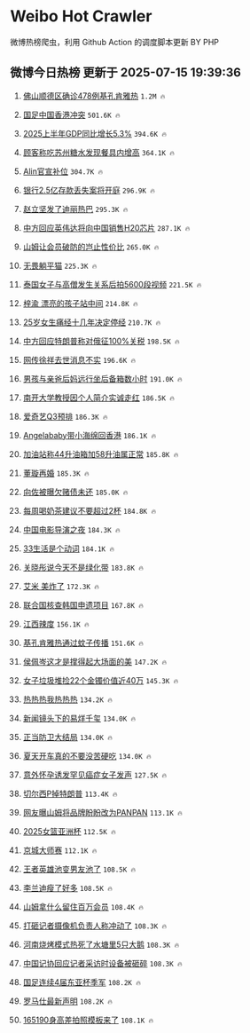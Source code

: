 # Weibo Hot Crawler 



微博热榜爬虫，利用 Github Action 的调度脚本更新 BY PHP 


## 微博今日热榜 更新于 2025-07-15 19:39:36 
1. [佛山顺德区确诊478例基孔肯雅热](https://s.weibo.com/weibo?q=%23%E4%BD%9B%E5%B1%B1%E9%A1%BA%E5%BE%B7%E5%8C%BA%E7%A1%AE%E8%AF%8A478%E4%BE%8B%E5%9F%BA%E5%AD%94%E8%82%AF%E9%9B%85%E7%83%AD%23&t=31&band_rank=1&Refer=top) `1.2M 🔥` 

1. [国足中国香港冲突](https://s.weibo.com/weibo?q=%23%E5%9B%BD%E8%B6%B3%E4%B8%AD%E5%9B%BD%E9%A6%99%E6%B8%AF%E5%86%B2%E7%AA%81%23&t=31&band_rank=2&Refer=top) `501.6K 🔥` 

1. [2025上半年GDP同比增长5.3%](https://s.weibo.com/weibo?q=%232025%E4%B8%8A%E5%8D%8A%E5%B9%B4GDP%E5%90%8C%E6%AF%94%E5%A2%9E%E9%95%BF5.3%25%23&t=31&band_rank=3&Refer=top) `394.6K 🔥` 

1. [顾客称吃苏州糖水发现餐具内增高](https://s.weibo.com/weibo?q=%23%E9%A1%BE%E5%AE%A2%E7%A7%B0%E5%90%83%E8%8B%8F%E5%B7%9E%E7%B3%96%E6%B0%B4%E5%8F%91%E7%8E%B0%E9%A4%90%E5%85%B7%E5%86%85%E5%A2%9E%E9%AB%98%23&t=31&band_rank=4&Refer=top) `364.1K 🔥` 

1. [Alin官宣补位](https://s.weibo.com/weibo?q=%23Alin%E5%AE%98%E5%AE%A3%E8%A1%A5%E4%BD%8D%23&t=31&band_rank=5&Refer=top) `304.7K 🔥` 

1. [银行2.5亿存款丢失案将开庭](https://s.weibo.com/weibo?q=%23%E9%93%B6%E8%A1%8C2.5%E4%BA%BF%E5%AD%98%E6%AC%BE%E4%B8%A2%E5%A4%B1%E6%A1%88%E5%B0%86%E5%BC%80%E5%BA%AD%23&t=31&band_rank=6&Refer=top) `296.9K 🔥` 

1. [赵立坚发了迪丽热巴](https://s.weibo.com/weibo?q=%23%E8%B5%B5%E7%AB%8B%E5%9D%9A%E5%8F%91%E4%BA%86%E8%BF%AA%E4%B8%BD%E7%83%AD%E5%B7%B4%23&t=31&band_rank=7&Refer=top) `295.3K 🔥` 

1. [中方回应英伟达将向中国销售H20芯片](https://s.weibo.com/weibo?q=%23%E4%B8%AD%E6%96%B9%E5%9B%9E%E5%BA%94%E8%8B%B1%E4%BC%9F%E8%BE%BE%E5%B0%86%E5%90%91%E4%B8%AD%E5%9B%BD%E9%94%80%E5%94%AEH20%E8%8A%AF%E7%89%87%23&t=31&band_rank=8&Refer=top) `287.1K 🔥` 

1. [山姆让会员破防的岂止性价比](https://s.weibo.com/weibo?q=%23%E5%B1%B1%E5%A7%86%E8%AE%A9%E4%BC%9A%E5%91%98%E7%A0%B4%E9%98%B2%E7%9A%84%E5%B2%82%E6%AD%A2%E6%80%A7%E4%BB%B7%E6%AF%94%23&t=31&band_rank=9&Refer=top) `265.0K 🔥` 

1. [无畏躺平猫](https://s.weibo.com/weibo?q=%E6%97%A0%E7%95%8F%E8%BA%BA%E5%B9%B3%E7%8C%AB&t=31&band_rank=10&Refer=top) `225.3K 🔥` 

1. [泰国女子与高僧发生关系后拍5600段视频](https://s.weibo.com/weibo?q=%E6%B3%B0%E5%9B%BD%E5%A5%B3%E5%AD%90%E4%B8%8E%E9%AB%98%E5%83%A7%E5%8F%91%E7%94%9F%E5%85%B3%E7%B3%BB%E5%90%8E%E6%8B%8D5600%E6%AE%B5%E8%A7%86%E9%A2%91&t=31&band_rank=11&Refer=top) `221.5K 🔥` 

1. [梓渝 漂亮的孩子站中间](https://s.weibo.com/weibo?q=%E6%A2%93%E6%B8%9D%20%E6%BC%82%E4%BA%AE%E7%9A%84%E5%AD%A9%E5%AD%90%E7%AB%99%E4%B8%AD%E9%97%B4&t=31&band_rank=12&Refer=top) `214.8K 🔥` 

1. [25岁女生痛经十几年决定停经](https://s.weibo.com/weibo?q=%2325%E5%B2%81%E5%A5%B3%E7%94%9F%E7%97%9B%E7%BB%8F%E5%8D%81%E5%87%A0%E5%B9%B4%E5%86%B3%E5%AE%9A%E5%81%9C%E7%BB%8F%23&t=31&band_rank=13&Refer=top) `210.7K 🔥` 

1. [中方回应特朗普称对俄征100%关税](https://s.weibo.com/weibo?q=%23%E4%B8%AD%E6%96%B9%E5%9B%9E%E5%BA%94%E7%89%B9%E6%9C%97%E6%99%AE%E7%A7%B0%E5%AF%B9%E4%BF%84%E5%BE%81100%25%E5%85%B3%E7%A8%8E%23&t=31&band_rank=14&Refer=top) `198.5K 🔥` 

1. [网传徐祥去世消息不实](https://s.weibo.com/weibo?q=%23%E7%BD%91%E4%BC%A0%E5%BE%90%E7%A5%A5%E5%8E%BB%E4%B8%96%E6%B6%88%E6%81%AF%E4%B8%8D%E5%AE%9E%23&t=31&band_rank=15&Refer=top) `196.6K 🔥` 

1. [男孩与亲爸后妈远行坐后备箱数小时](https://s.weibo.com/weibo?q=%23%E7%94%B7%E5%AD%A9%E4%B8%8E%E4%BA%B2%E7%88%B8%E5%90%8E%E5%A6%88%E8%BF%9C%E8%A1%8C%E5%9D%90%E5%90%8E%E5%A4%87%E7%AE%B1%E6%95%B0%E5%B0%8F%E6%97%B6%23&t=31&band_rank=16&Refer=top) `191.0K 🔥` 

1. [南开大学教授因个人简介实诚走红](https://s.weibo.com/weibo?q=%23%E5%8D%97%E5%BC%80%E5%A4%A7%E5%AD%A6%E6%95%99%E6%8E%88%E5%9B%A0%E4%B8%AA%E4%BA%BA%E7%AE%80%E4%BB%8B%E5%AE%9E%E8%AF%9A%E8%B5%B0%E7%BA%A2%23&t=31&band_rank=17&Refer=top) `186.5K 🔥` 

1. [爱奇艺Q3预排](https://s.weibo.com/weibo?q=%23%E7%88%B1%E5%A5%87%E8%89%BAQ3%E9%A2%84%E6%8E%92%23&t=31&band_rank=18&Refer=top) `186.3K 🔥` 

1. [Angelababy带小海绵回香港](https://s.weibo.com/weibo?q=Angelababy%E5%B8%A6%E5%B0%8F%E6%B5%B7%E7%BB%B5%E5%9B%9E%E9%A6%99%E6%B8%AF&t=31&band_rank=19&Refer=top) `186.1K 🔥` 

1. [加油站称44升油箱加58升油属正常](https://s.weibo.com/weibo?q=%23%E5%8A%A0%E6%B2%B9%E7%AB%99%E7%A7%B044%E5%8D%87%E6%B2%B9%E7%AE%B1%E5%8A%A058%E5%8D%87%E6%B2%B9%E5%B1%9E%E6%AD%A3%E5%B8%B8%23&t=31&band_rank=20&Refer=top) `185.8K 🔥` 

1. [董璇再婚](https://s.weibo.com/weibo?q=%E8%91%A3%E7%92%87%E5%86%8D%E5%A9%9A&t=31&band_rank=21&Refer=top) `185.3K 🔥` 

1. [向佐被曝欠赌债未还](https://s.weibo.com/weibo?q=%23%E5%90%91%E4%BD%90%E8%A2%AB%E6%9B%9D%E6%AC%A0%E8%B5%8C%E5%80%BA%E6%9C%AA%E8%BF%98%23&t=31&band_rank=22&Refer=top) `185.0K 🔥` 

1. [每周喝奶茶建议不要超过2杯](https://s.weibo.com/weibo?q=%23%E6%AF%8F%E5%91%A8%E5%96%9D%E5%A5%B6%E8%8C%B6%E5%BB%BA%E8%AE%AE%E4%B8%8D%E8%A6%81%E8%B6%85%E8%BF%872%E6%9D%AF%23&t=31&band_rank=23&Refer=top) `184.8K 🔥` 

1. [中国电影导演之夜](https://s.weibo.com/weibo?q=%E4%B8%AD%E5%9B%BD%E7%94%B5%E5%BD%B1%E5%AF%BC%E6%BC%94%E4%B9%8B%E5%A4%9C&t=31&band_rank=24&Refer=top) `184.3K 🔥` 

1. [33生活是个动词](https://s.weibo.com/weibo?q=33%E7%94%9F%E6%B4%BB%E6%98%AF%E4%B8%AA%E5%8A%A8%E8%AF%8D&t=31&band_rank=25&Refer=top) `184.1K 🔥` 

1. [关晓彤说今天不是绿化带](https://s.weibo.com/weibo?q=%23%E5%85%B3%E6%99%93%E5%BD%A4%E8%AF%B4%E4%BB%8A%E5%A4%A9%E4%B8%8D%E6%98%AF%E7%BB%BF%E5%8C%96%E5%B8%A6%23&t=31&band_rank=26&Refer=top) `183.8K 🔥` 

1. [艾米 美炸了](https://s.weibo.com/weibo?q=%E8%89%BE%E7%B1%B3%20%E7%BE%8E%E7%82%B8%E4%BA%86&t=31&band_rank=27&Refer=top) `172.3K 🔥` 

1. [联合国核查韩国申遗项目](https://s.weibo.com/weibo?q=%E8%81%94%E5%90%88%E5%9B%BD%E6%A0%B8%E6%9F%A5%E9%9F%A9%E5%9B%BD%E7%94%B3%E9%81%97%E9%A1%B9%E7%9B%AE&t=31&band_rank=28&Refer=top) `167.8K 🔥` 

1. [江西辣度](https://s.weibo.com/weibo?q=%E6%B1%9F%E8%A5%BF%E8%BE%A3%E5%BA%A6&t=31&band_rank=29&Refer=top) `156.1K 🔥` 

1. [基孔肯雅热通过蚊子传播](https://s.weibo.com/weibo?q=%23%E5%9F%BA%E5%AD%94%E8%82%AF%E9%9B%85%E7%83%AD%E9%80%9A%E8%BF%87%E8%9A%8A%E5%AD%90%E4%BC%A0%E6%92%AD%23&t=31&band_rank=30&Refer=top) `151.6K 🔥` 

1. [侯佩岑这才是撑得起大场面的美](https://s.weibo.com/weibo?q=%E4%BE%AF%E4%BD%A9%E5%B2%91%E8%BF%99%E6%89%8D%E6%98%AF%E6%92%91%E5%BE%97%E8%B5%B7%E5%A4%A7%E5%9C%BA%E9%9D%A2%E7%9A%84%E7%BE%8E&t=31&band_rank=31&Refer=top) `147.2K 🔥` 

1. [女子垃圾堆捡22个金镯价值近40万](https://s.weibo.com/weibo?q=%23%E5%A5%B3%E5%AD%90%E5%9E%83%E5%9C%BE%E5%A0%86%E6%8D%A122%E4%B8%AA%E9%87%91%E9%95%AF%E4%BB%B7%E5%80%BC%E8%BF%9140%E4%B8%87%23&t=31&band_rank=32&Refer=top) `145.3K 🔥` 

1. [热热热我热热热](https://s.weibo.com/weibo?q=%23%E7%83%AD%E7%83%AD%E7%83%AD%E6%88%91%E7%83%AD%E7%83%AD%E7%83%AD%23&t=31&band_rank=33&Refer=top) `134.2K 🔥` 

1. [新闻镜头下的易烊千玺](https://s.weibo.com/weibo?q=%E6%96%B0%E9%97%BB%E9%95%9C%E5%A4%B4%E4%B8%8B%E7%9A%84%E6%98%93%E7%83%8A%E5%8D%83%E7%8E%BA&t=31&band_rank=34&Refer=top) `134.0K 🔥` 

1. [正当防卫大结局](https://s.weibo.com/weibo?q=%E6%AD%A3%E5%BD%93%E9%98%B2%E5%8D%AB%E5%A4%A7%E7%BB%93%E5%B1%80&t=31&band_rank=35&Refer=top) `134.0K 🔥` 

1. [夏天开车真的不要没苦硬吃](https://s.weibo.com/weibo?q=%E5%A4%8F%E5%A4%A9%E5%BC%80%E8%BD%A6%E7%9C%9F%E7%9A%84%E4%B8%8D%E8%A6%81%E6%B2%A1%E8%8B%A6%E7%A1%AC%E5%90%83&t=31&band_rank=36&Refer=top) `134.0K 🔥` 

1. [意外怀孕诱发罕见癌症女子发声](https://s.weibo.com/weibo?q=%23%E6%84%8F%E5%A4%96%E6%80%80%E5%AD%95%E8%AF%B1%E5%8F%91%E7%BD%95%E8%A7%81%E7%99%8C%E7%97%87%E5%A5%B3%E5%AD%90%E5%8F%91%E5%A3%B0%23&t=31&band_rank=37&Refer=top) `127.5K 🔥` 

1. [切尔西P掉特朗普](https://s.weibo.com/weibo?q=%E5%88%87%E5%B0%94%E8%A5%BFP%E6%8E%89%E7%89%B9%E6%9C%97%E6%99%AE&t=31&band_rank=38&Refer=top) `113.4K 🔥` 

1. [网友曝山姆将品牌盼盼改为PANPAN](https://s.weibo.com/weibo?q=%23%E7%BD%91%E5%8F%8B%E6%9B%9D%E5%B1%B1%E5%A7%86%E5%B0%86%E5%93%81%E7%89%8C%E7%9B%BC%E7%9B%BC%E6%94%B9%E4%B8%BAPANPAN%23&t=31&band_rank=39&Refer=top) `113.1K 🔥` 

1. [2025女篮亚洲杯](https://s.weibo.com/weibo?q=%232025%E5%A5%B3%E7%AF%AE%E4%BA%9A%E6%B4%B2%E6%9D%AF%23&t=31&band_rank=40&Refer=top) `112.5K 🔥` 

1. [京城大师赛](https://s.weibo.com/weibo?q=%23%E4%BA%AC%E5%9F%8E%E5%A4%A7%E5%B8%88%E8%B5%9B%23&t=31&band_rank=41&Refer=top) `112.1K 🔥` 

1. [王者英雄池变男友池了](https://s.weibo.com/weibo?q=%23%E7%8E%8B%E8%80%85%E8%8B%B1%E9%9B%84%E6%B1%A0%E5%8F%98%E7%94%B7%E5%8F%8B%E6%B1%A0%E4%BA%86%23&t=31&band_rank=42&Refer=top) `108.5K 🔥` 

1. [李兰迪瘦了好多](https://s.weibo.com/weibo?q=%23%E6%9D%8E%E5%85%B0%E8%BF%AA%E7%98%A6%E4%BA%86%E5%A5%BD%E5%A4%9A%23&t=31&band_rank=43&Refer=top) `108.5K 🔥` 

1. [山姆拿什么留住百万会员](https://s.weibo.com/weibo?q=%23%E5%B1%B1%E5%A7%86%E6%8B%BF%E4%BB%80%E4%B9%88%E7%95%99%E4%BD%8F%E7%99%BE%E4%B8%87%E4%BC%9A%E5%91%98%23&t=31&band_rank=44&Refer=top) `108.4K 🔥` 

1. [打砸记者摄像机负责人称冲动了](https://s.weibo.com/weibo?q=%23%E6%89%93%E7%A0%B8%E8%AE%B0%E8%80%85%E6%91%84%E5%83%8F%E6%9C%BA%E8%B4%9F%E8%B4%A3%E4%BA%BA%E7%A7%B0%E5%86%B2%E5%8A%A8%E4%BA%86%23&t=31&band_rank=45&Refer=top) `108.3K 🔥` 

1. [河南烧烤模式热死了水塘里5只大鹅](https://s.weibo.com/weibo?q=%23%E6%B2%B3%E5%8D%97%E7%83%A7%E7%83%A4%E6%A8%A1%E5%BC%8F%E7%83%AD%E6%AD%BB%E4%BA%86%E6%B0%B4%E5%A1%98%E9%87%8C5%E5%8F%AA%E5%A4%A7%E9%B9%85%23&t=31&band_rank=46&Refer=top) `108.3K 🔥` 

1. [中国记协回应记者采访时设备被砸碎](https://s.weibo.com/weibo?q=%23%E4%B8%AD%E5%9B%BD%E8%AE%B0%E5%8D%8F%E5%9B%9E%E5%BA%94%E8%AE%B0%E8%80%85%E9%87%87%E8%AE%BF%E6%97%B6%E8%AE%BE%E5%A4%87%E8%A2%AB%E7%A0%B8%E7%A2%8E%23&t=31&band_rank=47&Refer=top) `108.3K 🔥` 

1. [国足连续4届东亚杯季军](https://s.weibo.com/weibo?q=%23%E5%9B%BD%E8%B6%B3%E8%BF%9E%E7%BB%AD4%E5%B1%8A%E4%B8%9C%E4%BA%9A%E6%9D%AF%E5%AD%A3%E5%86%9B%23&t=31&band_rank=48&Refer=top) `108.2K 🔥` 

1. [罗马仕最新声明](https://s.weibo.com/weibo?q=%23%E7%BD%97%E9%A9%AC%E4%BB%95%E6%9C%80%E6%96%B0%E5%A3%B0%E6%98%8E%23&t=31&band_rank=49&Refer=top) `108.2K 🔥` 

1. [165190身高差拍照模板来了](https://s.weibo.com/weibo?q=165190%E8%BA%AB%E9%AB%98%E5%B7%AE%E6%8B%8D%E7%85%A7%E6%A8%A1%E6%9D%BF%E6%9D%A5%E4%BA%86&t=31&band_rank=50&Refer=top) `108.1K 🔥` 

